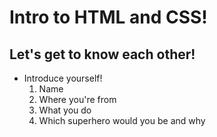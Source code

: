 # Intro to HTML and CSS!

## Let's get to know each other!
- Introduce yourself!
  1. Name
  2. Where you're from
  3. What you do
  4. Which superhero would you be and why
